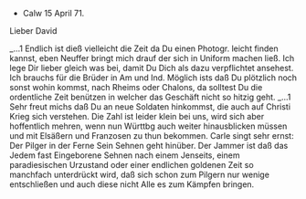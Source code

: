 + Calw 15 April 71.

Lieber David

_...1 Endlich ist dieß vielleicht die Zeit da Du einen Photogr. leicht finden kannst, eben Neuffer bringt mich drauf der sich in Uniform machen ließ. Ich lege Dir lieber gleich was bei, damit Du Dich als dazu verpflichtet ansehest. Ich brauchs für die Brüder in Am und Ind. Möglich ists daß Du plötzlich noch sonst wohin kommst, nach Rheims oder Chalons, da solltest Du die ordentliche Zeit benützen in welcher das Geschäft nicht so hitzig geht. 
_...1 Sehr freut michs daß Du an neue Soldaten hinkommst, die auch auf Christi Krieg sich verstehen. Die Zahl ist leider klein bei uns, wird sich aber hoffentlich mehren, wenn nun Württbg auch weiter hinausblicken müssen und mit Elsäßern und Franzosen zu thun bekommen. Carle singt sehr ernst: Der Pilger in der Ferne Sein Sehnen geht hinüber. Der Jammer ist daß das Jedem fast Eingeborene Sehnen nach einem Jenseits, einem paradiesischen Urzustand oder einer endlichen goldenen Zeit so manchfach unterdrückt wird, daß sich schon zum Pilgern nur wenige entschließen und auch diese nicht Alle es zum Kämpfen bringen.
